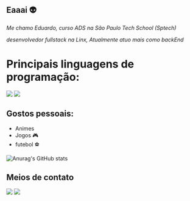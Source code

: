 ## Eaaai 👽

_Me chamo Eduardo, curso ADS na São Paulo Tech School (Sptech)_

_desenvolvedor fullstack na Linx,_
_Atualmente atuo mais como backEnd_

# Principais linguagens de programação:

<img aling="center" src="https://img.shields.io/badge/Java-ED8B00?style=for-the-badge&logo=java&logoColor=white">   <img aling="center" src="https://img.shields.io/badge/JavaScript-323330?style=for-the-badge&logo=javascript&logoColor=F7DF1E">    
## Gostos pessoais:

* Animes
* Jogos 🎮
* futebol ⚽

![Anurag's GitHub stats](https://github-readme-stats.vercel.app/api?username=anuraghazra&count_private=true?theme=radical)

## Meios de contato

[<img aling="space-beetwen" src="https://img.shields.io/badge/Instagram-E4405F?style=for-the-badge&logo=instagram&logoColor=white">](https://www.instagram.com/oonly_shit/)
[<img aling="space-beetwen" src="https://img.shields.io/badge/LinkedIn-0077B5?style=for-the-badge&logo=linkedin&logoColor=white">](https://www.linkedin.com/in/eduardo-costa-6b8a14239/)

